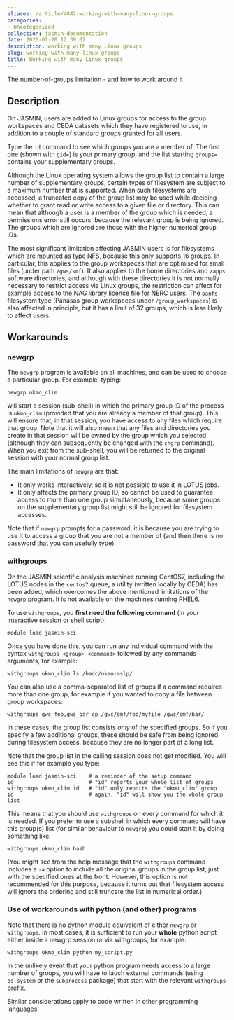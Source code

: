 ```yaml
---
aliases: /article/4842-working-with-many-linux-groups
categories:
- Uncategorized
collection: jasmin-documentation
date: 2020-01-20 12:39:02
description: working with many Linux groups
slug: working-with-many-linux-groups
title: Working with many Linux groups
---
```



The number-of-groups limitation - and how to work around it


## Description

On JASMIN, users are added to Linux groups for access to the group workspaces
and CEDA datasets which they have registered to use, in addition to a couple
of standard groups granted for all users.

Type the `id` command to see which groups you are a member of. The first one
(shown with `gid=`) is your primary group, and the list starting `groups=`
contains your supplementary groups.

Although the Linux operating system allows the group list to contain a large
number of supplementary groups, certain types of filesystem are subject to a
maximum number that is supported. When such filesystems are accessed, a
truncated copy of the group list may be used while deciding whether to grant
read or write access to a given file or directory. This can mean that although
a user is a member of the group which is needed, a permissions error still
occurs, because the relevant group is being ignored. The groups which are
ignored are those with the higher numerical group IDs.

The most significant limitation affecting JASMIN users is for filesystems
which are mounted as type NFS, because this only supports 16 groups. In
particular, this applies to the group workspaces that are optimised for small
files (under path `/gws/smf`). It also applies to the home directories and
`/apps` software directories, and although with these directories it is not
normally necessary to restrict access via Linux groups, the restriction can
affect for example access to the NAG library licence file for NERC users. The
`panfs` filesystem type (Panasas group workspaces under `/group_workspaces`)
is also affected in principle, but it has a limit of 32 groups, which is less
likely to affect users.

## Workarounds

### newgrp

The `newgrp` program is available on all machines, and can be used to choose a
particular group. For example, typing:

    
    
    newgrp ukmo_clim
    

will start a session (sub-shell) in which the primary group ID of the process
is `ukmo_clim` (provided that you are already a member of that group). This
will ensure that, in that session, you have access to any files which require
that group. Note that it will also mean that any files and directories you
create in that session will be owned by the group which you selected (although
they can subsequently be changed with the `chgrp` command). When you exit from
the sub-shell, you will be returned to the original session with your normal
group list.

The main limitations of `newgrp` are that:

  * It only works interactively, so it is not possible to use it in LOTUS jobs.
  * It only affects the primary group ID, so cannot be used to guarantee access to more than one group simultaneously, because some groups on the supplementary group list might still be ignored for filesystem accesses.

Note that if `newgrp` prompts for a password, it is because you are trying to
use it to access a group that you are not a member of (and then there is no
password that you can usefully type).

### withgroups

On the JASMIN scientific analysis machines running CentOS7, including the
LOTUS nodes in the `centos7` queue, a utility (written locally by CEDA) has
been added, which overcomes the above mentioned limitations of the `newgrp`
program. It is not available on the machines running RHEL6.

To use `withgroups`, you **first need the following command** (in your
interactive session or shell script):

    
    
    module load jasmin-sci
    

Once you have done this, you can run any individual command with the syntax
`withgroups <group> <command>` followed by any commands arguments, for
example:

    
    
    withgroups ukmo_clim ls /badc/ukmo-mslp/
    

You can also use a comma-separated list of groups if a command requires more
than one group, for example if you wanted to copy a file between group
workspaces:

    
    
    withgroups gws_foo,gws_bar cp /gws/smf/foo/myfile /gws/smf/bar/
    

In these cases, the group list consists _only_ of the specified groups. So if
you specify a few additional groups, these should be safe from being ignored
during filesystem access, because they are no longer part of a long list.

Note that the group list in the calling session does not get modified. You
will see this if for example you type:

    
    
    module load jasmin-sci    # a reminder of the setup command
    id                        # "id" reports your whole list of groups
    withgroups ukmo_clim id   # "id" only reports the "ukmo_clim" group
    id                        # again, "id" will show you the whole group list
    

This means that you should use `withgroups` on every command for which it is
needed. If you prefer to use a subshell in which every command will have this
group(s) list (for similar behaviour to `newgrp`) you could start it by doing
something like:

    
    
    withgroups ukmo_clim bash
    

(You might see from the help message that the `withgroups` command includes a
`-a` option to include all the original groups in the group list, just with
the specified ones at the front. However, this option is not recommended for
this purpose, because it turns out that filesystem access will ignore the
ordering and still truncate the list in numerical order.)

### Use of workarounds with python (and other) programs

Note that there is no python module equivalent of either `newgrp` or
`withgroups`. In most cases, it is sufficient to run your **whole** python
script either inside a newgrp session or via withgroups, for example:

    
    
    withgroups ukmo_clim python my_script.py
    

In the unlikely event that your python program needs access to a large number
of groups, you will have to lauch external commands (using `os.system` or the
`subprocess` package) that start with the relevant `withgroups` prefix.

Similar considerations apply to code written in other programming languages.


